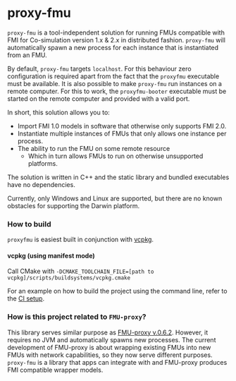 # proxy-fmu

`proxy-fmu` is a tool-independent solution for running FMUs compatible with FMI for Co-simulation version 1.x & 2.x in distributed fashion.
`proxy-fmu` will automatically spawn a new process for each instance that is instantiated from an FMU.

By default, `proxy-fmu` targets `localhost`. For this behaviour zero configuration is required apart from the fact that the `proxyfmu` executable must be available.
It is also possible to make `proxy-fmu` run instances on a remote computer. For this to work, the `proxyfmu-booter` executable must be started on the remote computer and provided with a valid port.

In short, this solution allows you to:
* Import FMI 1.0 models in software that otherwise only supports FMI 2.0.
* Instantiate multiple instances of FMUs that only allows one instance per process.
* The ability to run the FMU on some remote resource
    * Which in turn allows FMUs to run on otherwise unsupported platforms.

The solution is written in C++ and the static library and bundled executables have no dependencies.

Currently, only Windows and Linux are supported, but there are no known obstacles for supporting the Darwin platform.

### How to build

`proxyfmu` is easiest built in conjunction with [vcpkg](https://vcpkg.io/en/index.html).

#### vcpkg (using manifest mode)

Call CMake with `-DCMAKE_TOOLCHAIN_FILE=[path to vcpkg]/scripts/buildsystems/vcpkg.cmake`


For an example on how to build the project using the command line, refer to the [CI setup](https://github.com/open-simulation-platform/proxy-fmu/blob/master/.github/workflows/build.yml).


### How is this project related to `FMU-proxy`?

This library serves similar purpose as [FMU-proxy v.0.6.2](https://github.com/NTNU-IHB/FMU-proxy/releases/tag/v0.6.2). 
However, it requires no JVM and automatically spawns new processes.
The current development of FMU-proxy is about wrapping existing FMUs into new FMUs with network capabilities, so they now serve different purposes. `proxy-fmu` is a library that apps can integrate with and FMU-proxy produces FMI compatible wrapper models.
